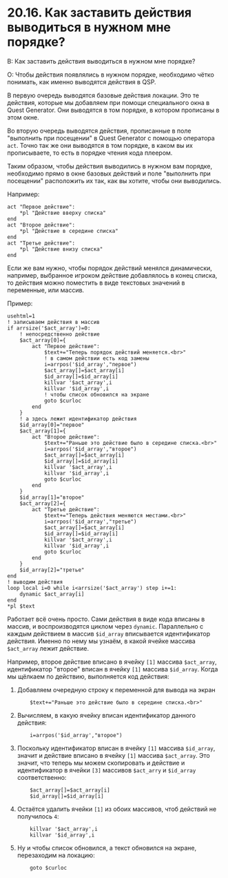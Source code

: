 # 20.16. Как заставить действия выводиться в нужном мне порядке?
<!-- [:faq_20_16] -->
В: Как заставить действия выводиться в нужном мне порядке?

О:
Чтобы действия появлялись в нужном порядке, необходимо чётко понимать, как именно выводятся действия в QSP.

В первую очередь выводятся базовые действия локации. Это те действия, которые мы добавляем при помощи специального окна в Quest Generator. Они выводятся в том порядке, в котором прописаны в этом окне.

Во вторую очередь выводятся действия, прописанные в поле "выполнить при посещении" в Quest Generator с помощью оператора `act`. Точно так же они выводятся в том порядке, в каком вы их прописываете, то есть в порядке чтения кода плеером.

Таким образом, чтобы действия выводились в нужном вам порядке, необходимо прямо в окне базовых действий и поле "выполнить при посещении" расположить их так, как вы хотите, чтобы они выводились.

Например:
```qsp
act "Первое действие":
	*pl "Действие вверху списка"
end
act "Второе действие":
	*pl "Действие в середине списка"
end
act "Третье действие":
	*pl "Действие внизу списка"
end
```
Если же вам нужно, чтобы порядок действий менялся динамически, например, выбранное игроком действие добавлялось в конец списка, то действия можно поместить в виде текстовых значений в переменные, или массив.

Пример:
```qsp
usehtml=1
! записываем действия в массив
if arrsize('$act_array')=0:
	! непосредственно действие
	$act_array[0]={
		act "Первое действие":
			$text+="Теперь порядок действий меняется.<br>"
			! в самом действии есть код замены
			i=arrpos('$id_array',"первое")
			$act_array[]=$act_array[i]
			$id_array[]=$id_array[i]
			killvar '$act_array',i
			killvar '$id_array',i
			! чтобы список обновился на экране
			goto $curloc
		end
	}
	! а здесь лежит идентификатор действия
	$id_array[0]="первое"
	$act_array[1]={
		act "Второе действие":
			$text+="Раньше это действие было в середине списка.<br>"
			i=arrpos('$id_array',"второе")
			$act_array[]=$act_array[i]
			$id_array[]=$id_array[i]
			killvar '$act_array',i
			killvar '$id_array',i
			goto $curloc
		end
	}
	$id_array[1]="второе"
	$act_array[2]={
		act "Третье действие":
			$text+="Теперь действия меняются местами.<br>"
			i=arrpos('$id_array',"третье")
			$act_array[]=$act_array[i]
			$id_array[]=$id_array[i]
			killvar '$act_array',i
			killvar '$id_array',i
			goto $curloc
		end
	}
	$id_array[2]="третье"
end
! выводим действия
loop local i=0 while i<arrsize('$act_array') step i+=1:
	dynamic $act_array[i]
end
*pl $text
```
Работает всё очень просто. Сами действия в виде кода вписаны в массив, и воспроизводятся циклом через `dynamic`. Параллельно с каждым действием в массив `$id_array` вписывается идентификатор действия. Именно по нему мы узнаём, в какой ячейке массива `$act_array` лежит действие.

Например, второе действие вписано в ячейку `[1]` массива `$act_array`, идентификатор "второе" вписан в ячейку `[1]` массива `$id_array`. Когда мы щёлкаем по действию, выполняется код действия:

1. Добавляем очередную строку к переменной для вывода на экран
	```qsp
		$text+="Раньше это действие было в середине списка.<br>"
	```
2. Вычисляем, в какую ячейку вписан идентификатор данного действия:
	```qsp
		i=arrpos('$id_array',"второе")
	```
3. Поскольку идентификатор вписан в ячейку `[1]` массива `$id_array`, значит и действие вписано в ячейку `[1]` массива `$act_array`. Это значит, что теперь мы можем скопировать и действие и идентификатор в ячейки `[3]` массивов `$act_arry` и `$id_array` соответственно:
	```qsp
		$act_array[]=$act_array[i]
		$id_array[]=$id_array[i]
	```
4. Остаётся удалить ячейки `[1]` из обоих массивов, чтоб действий не получилось `4`:
	```qsp
		killvar '$act_array',i
		killvar '$id_array',i
	```
5. Ну и чтобы список обновился, а текст обновился на экране, перезаходим на локацию:
	```qsp			
		goto $curloc
	```
